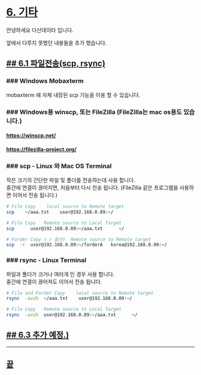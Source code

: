 [userguide]: https://github.com/dasandata/Open_HPC/tree/master/Document/User%20Guide#-%EB%AA%A9%EC%B0%A8
[ohpc]: http://openhpc.community/
[slurm]: https://slurm.schedmd.com/

[6]: https://github.com/dasandata/Open_HPC/tree/master/Document/User%20Guide/6_etc
[6.1]: http://google.com

# [6.   기타][userguide]

안녕하세요 다산데이타 입니다.

앞에서 다루지 못했던 내용들을 추가 했습니다.

## [## 6.1  파일전송(scp, rsync)][6]  


### ### Windows Mobaxterm

mobaxterm 에 자체 내장된 scp 기능을 이용 할 수 있습니다.

### ### Windows용 winscp, 또는 FileZilla (FileZilla는 mac os용도 있습니다.)

#### https://winscp.net/

#### https://filezilla-project.org/

### ### scp - Linux 와 Mac OS Terminal
작은 크기의 간단한 파일 및 폴더를 전송하는데 사용 합니다.  
중간에 연결이 끊어지면, 처음부터 다시 전송 됩니다. (FileZilla 같은 프로그램을 사용하면 이어서 전송 됩니다.)

```bash
# File Copy    local source to Remote target
scp    ~/aaa.txt    user@192.168.0.89:~/  

# File Copy   Remote source to Local Target
scp      user@192.168.0.89:~/aaa.txt      ~/

# Forder Copy (-r 옵션)  Remote source to Remote target
scp  -r  user@192.168.0.89:~/forderA   korea@192.168.0.90:~/
```

### ### rsync - Linux Terminal
파일과 폴더가 크거나 여러개 인 경우 사용 합니다.  
중간에 연결이 끊어져도 이어서 전송 됩니다.  
```bash
# File and Forder Copy    local source to Remote target
rsync  -avzh  ~/aaa.txt    user@192.168.0.89:~/  

# File Copy   Remote source to Local Target
rsync  -avzh  user@192.168.0.89:~/aaa.txt      ~/
```

## [## 6.3 추가 예정.)][6]  

***
## [끝][6]
